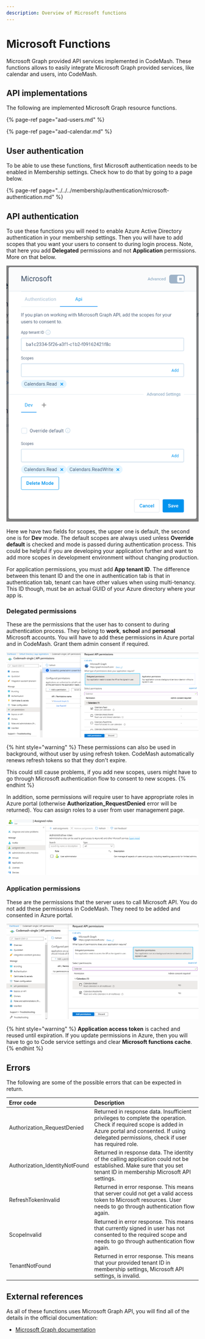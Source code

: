 ```yaml
---
description: Overview of Microsoft functions
---
```


# Microsoft Functions

Microsoft Graph provided API services implemented in CodeMash. These functions allows to easily integrate Microsoft Graph provided services, like calendar and users, into CodeMash.

## API implementations

The following are implemented Microsoft Graph resource functions.

{% page-ref page="aad-users.md" %}

{% page-ref page="aad-calendar.md" %}

## User authentication

To be able to use these functions, first Microsoft authentication needs to be enabled in Membership settings. Check how to do that by going to a page below.

{% page-ref page="../../../membership/authentication/microsoft-authentication.md" %}

## API authentication

To use these functions you will need to enable Azure Active Directory authentication in your membership settings. Then you will have to add scopes that you want your users to consent to during login process. Note, that here you add **Delegated** permissions and not **Application** permissions. More on that below.

![Microsoft Graph API settings](../../../../.gitbook/assets/microsoft-functions-api-settings.png)

Here we have two fields for scopes, the upper one is default, the second one is for **Dev** mode. The default scopes are always used unless **Override default** is checked and mode is passed during authentication process. This could be helpful if you are developing your application further and want to add more scopes in development environment without changing production. 

For application permissions, you must add **App tenant ID**. The difference between this tenant ID and the one in authentication tab is that in authentication tab, tenant can have other values when using multi-tenancy. This ID though, must be an actual GUID of your Azure directory where your app is.

### Delegated permissions

These are the permissions that the user has to consent to during authentication process. They belong to **work**, **school** and **personal** Microsoft accounts. You will have to add these permissions in Azure portal and in CodeMash. Grant them admin consent if required.

![Microsoft Graph API delegated permissions](../../../../.gitbook/assets/microsoft-functions-delegated.png)

{% hint style="warning" %}
These permissions can also be used in background, without user by using refresh token. CodeMash automatically renews refresh tokens so that they don't expire.

This could still cause problems, if you add new scopes, users might have to go through Microsoft authentication flow to consent to new scopes.
{% endhint %}

In addition, some permissions will require user to have appropriate roles in Azure portal \(otherwise **Authorization\_RequestDenied** error will be returned\). You can assign roles to a user from user management page.

![Assigning roles to Microsoft users](../../../../.gitbook/assets/microsoft-functions-delegated-roles.png)

### Application permissions

These are the permissions that the server uses to call Microsoft API. You do not add these permissions in CodeMash. They need to be added and consented in Azure portal.

![Microsoft Graph API application permissions](../../../../.gitbook/assets/microsoft-api-permissions.png)

{% hint style="warning" %}
**Application access token** is cached and reused until expiration. If you update permissions in Azure, then you will have to go to Code service settings and clear **Microsoft functions cache**.
{% endhint %}

## Errors

The following are some of the possible errors that can be expected in return.

| Error code | Description |
| :--- | :--- |
| Authorization\_RequestDenied | Returned in response data. Insufficient privileges to complete the operation. Check if required scope is added in Azure portal and consented. If using delegated permissions, check if user has required role. |
| Authorization\_IdentityNotFound | Returned in response data. The identity of the calling application could not be established. Make sure that you set tenant ID in membership Microsoft API settings. |
| RefreshTokenInvalid | Returned in error response. This means that server could not get a valid access token to Microsoft resources. User needs to go through authentication flow again. |
| ScopeInvalid | Returned in error response. This means that currently signed in user has not consented to the required scope and needs to go through authentication flow again. |
| TenantNotFound | Returned in error response. This means that your provided tenant ID in membership settings, Microsoft API settings, is invalid. |

## External references

As all of these functions uses Microsoft Graph API, you will find all of the details in the official documentation:

* [Microsoft Graph documentation](https://docs.microsoft.com/en-us/graph/api/overview?view=graph-rest-1.0)

